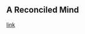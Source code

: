 ## A Reconciled Mind

[link](https://www.psychologytoday.com/intl/blog/in-control/202101/reconciled-mind)
